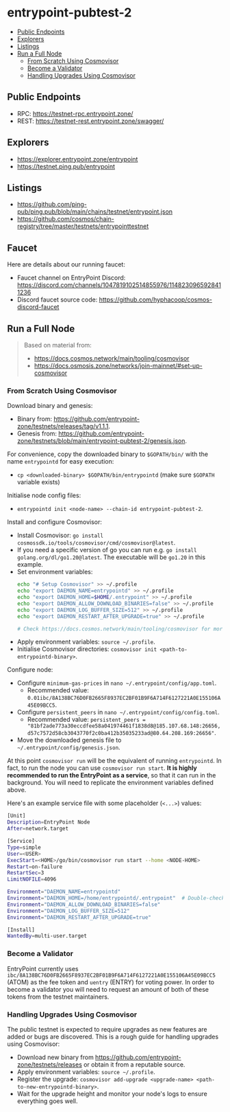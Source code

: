 # entrypoint-pubtest-2

- [Public Endpoints](#public-endpoints)
- [Explorers](#explorers)
- [Listings](#listings)
- [Run a Full Node](#run-a-full-node)
  - [From Scratch Using Cosmovisor](#from-scratch-using-cosmovisor)
  - [Become a Validator](#become-a-validator)
  - [Handling Upgrades Using Cosmovisor](#handling-upgrades-using-cosmovisor)

## Public Endpoints

- RPC: https://testnet-rpc.entrypoint.zone/
- REST: https://testnet-rest.entrypoint.zone/swagger/

## Explorers

- https://explorer.entrypoint.zone/entrypoint
- https://testnet.ping.pub/entrypoint

## Listings

- https://github.com/ping-pub/ping.pub/blob/main/chains/testnet/entrypoint.json
- https://github.com/cosmos/chain-registry/tree/master/testnets/entrypointtestnet

## Faucet

Here are details about our running faucet:

- Faucet channel on EntryPoint Discord: https://discord.com/channels/1047819102514855976/1148230965928411236
- Discord faucet source code: https://github.com/hyphacoop/cosmos-discord-faucet

## Run a Full Node

> Based on material from:
> 
> - https://docs.cosmos.network/main/tooling/cosmovisor
> - https://docs.osmosis.zone/networks/join-mainnet/#set-up-cosmovisor

### From Scratch Using Cosmovisor

Download binary and genesis:

- Binary from: https://github.com/entrypoint-zone/testnets/releases/tag/v1.1.1.
- Genesis from: https://github.com/entrypoint-zone/testnets/blob/main/entrypoint-pubtest-2/genesis.json.

For convenience, copy the downloaded binary to `$GOPATH/bin/` with the name `entrypointd` for easy execution:

- `cp <downloaded-binary> $GOPATH/bin/entrypointd` (make sure `$GOPATH` variable exists)

Initialise node config files:

- `entrypointd init <node-name> --chain-id entrypoint-pubtest-2`.

Install and configure Cosmovisor:

- Install Cosmovisor: `go install cosmossdk.io/tools/cosmovisor/cmd/cosmovisor@latest`.
- If you need a specific version of go you can run e.g. `go install golang.org/dl/go1.20@latest`. The executable will be `go1.20` in this example.
- Set environment variables:
    ```bash
    echo "# Setup Cosmovisor" >> ~/.profile
    echo "export DAEMON_NAME=entrypointd" >> ~/.profile
    echo "export DAEMON_HOME=$HOME/.entrypoint" >> ~/.profile
    echo "export DAEMON_ALLOW_DOWNLOAD_BINARIES=false" >> ~/.profile
    echo "export DAEMON_LOG_BUFFER_SIZE=512" >> ~/.profile
    echo "export DAEMON_RESTART_AFTER_UPGRADE=true" >> ~/.profile
  
    # Check https://docs.cosmos.network/main/tooling/cosmovisor for more configuration options.
    ```
- Apply environment variables: `source ~/.profile`.
- Initialise Cosmovisor directories: `cosmovisor init <path-to-entrypointd-binary>`.

Configure node:

- Configure `minimum-gas-prices` in `nano ~/.entrypoint/config/app.toml`.
  - Recommended value: `0.01ibc/8A138BC76D0FB2665F8937EC2BF01B9F6A714F6127221A0E155106A45E09BCC5`.
- Configure `persistent_peers` in `nano ~/.entrypoint/config/config.toml`.
  - Recommended value: `persistent_peers = "81bf2ade773a30eccdfee58a041974461f1838d8@185.107.68.148:26656,d57c7572d58cb3043770f2c0ba412b35035233ad@80.64.208.169:26656"`.
- Move the downloaded genesis file to `~/.entrypoint/config/genesis.json`.

At this point `cosmovisor run` will be the equivalent of running `entrypointd`. In fact, to run the node you can use `cosmovisor run start`. **It is highly recommended to run the EntryPoint as a service**, so that it can run in the background. You will need to replicate the environment variables defined above.

Here's an example service file with some placeholder (`<...>`) values:

```bash
[Unit]
Description=EntryPoint Node
After=network.target

[Service]
Type=simple
User=<USER>
ExecStart=<HOME>/go/bin/cosmovisor run start --home <NODE-HOME>
Restart=on-failure
RestartSec=3
LimitNOFILE=4096

Environment="DAEMON_NAME=entrypointd"
Environment="DAEMON_HOME=/home/entrypointd/.entrypoint"  # Double-check this!
Environment="DAEMON_ALLOW_DOWNLOAD_BINARIES=false"
Environment="DAEMON_LOG_BUFFER_SIZE=512"
Environment="DAEMON_RESTART_AFTER_UPGRADE=true"

[Install]
WantedBy=multi-user.target
```

### Become a Validator

EntryPoint currently uses `ibc/8A138BC76D0FB2665F8937EC2BF01B9F6A714F6127221A0E155106A45E09BCC5` (ATOM) as the fee token and `uentry` (ENTRY) for voting power. In order to become a validator you will need to request an amount of both of these tokens from the testnet maintainers.

### Handling Upgrades Using Cosmovisor

The public testnet is expected to require upgrades as new features are added or bugs are discovered. This is a rough guide for handling upgrades using Cosmovisor:

- Download new binary from https://github.com/entrypoint-zone/testnets/releases or obtain it from a reputable source.
- Apply environment variables: `source ~/.profile`.
- Register the upgrade: `cosmovisor add-upgrade <upgrade-name> <path-to-new-entrypointd-binary>`.
- Wait for the upgrade height and monitor your node's logs to ensure everything goes well.

